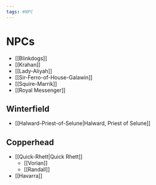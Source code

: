 ```yaml
---
tags: #NPC 
---
```

# NPCs
- [[Blinkdogs]]
- [[Krahan]]
- [[Lady-Aliyah]]
- [[Sir-Ferro-of-House-Galawin]]
- [[Squire-Marrik]]
- [[Royal Messenger]]


## Winterfield
- [[Halward-Priest-of-Selune|Halward, Priest of Selune]]

## Copperhead
- [[Quick-Rhett|Quick Rhett]]
	- [[Vorian]]
	- [[Randall]]
- [[Havarra]]